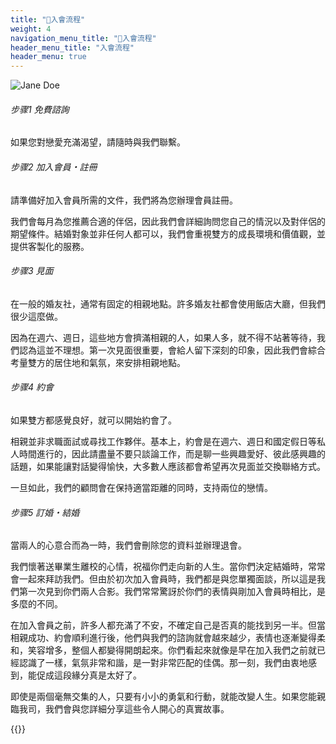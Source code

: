 ```yaml
---
title: "📑入會流程"
weight: 4
navigation_menu_title: "🔖入會流程"
header_menu_title: "入會流程"
header_menu: true
---
```



![Jane Doe](/images/flow.png)

###### 步骤1 免費諮詢

如果您對戀愛充滿渴望，請隨時與我們聯繫。



###### 步骤2 加入會員・註冊

請準備好加入會員所需的文件，我們將為您辦理會員註冊。

我們會每月為您推薦合適的伴侶，因此我們會詳細詢問您自己的情況以及對伴侶的期望條件。結婚對象並非任何人都可以，我們會重視雙方的成長環境和價值觀，並提供客製化的服務。




###### 步骤3 見面

在一般的婚友社，通常有固定的相親地點。許多婚友社都會使用飯店大廳，但我們很少這麼做。

因為在週六、週日，這些地方會擠滿相親的人，如果人多，就不得不站著等待，我們認為這並不理想。第一次見面很重要，會給人留下深刻的印象，因此我們會綜合考量雙方的居住地和氣氛，來安排相親地點。




###### 步骤4 約會

如果雙方都感覺良好，就可以開始約會了。

相親並非求職面試或尋找工作夥伴。基本上，約會是在週六、週日和國定假日等私人時間進行的，因此請盡量不要只談論工作，而是聊一些興趣愛好、彼此感興趣的話題，如果能讓對話變得愉快，大多數人應該都會希望再次見面並交換聯絡方式。

一旦如此，我們的顧問會在保持適當距離的同時，支持兩位的戀情。



###### 步骤5 訂婚・結婚

當兩人的心意合而為一時，我們會刪除您的資料並辦理退會。

我們懷著送畢業生離校的心情，祝福你們走向新的人生。當你們決定結婚時，常常會一起來拜訪我們。但由於初次加入會員時，我們都是與您單獨面談，所以這是我們第一次見到你們兩人合影。我們常常驚訝於你們的表情與剛加入會員時相比，是多麼的不同。

在加入會員之前，許多人都充滿了不安，不確定自己是否真的能找到另一半。但當相親成功、約會順利進行後，他們與我們的諮詢就會越來越少，表情也逐漸變得柔和，笑容增多，整個人都變得開朗起來。你們看起來就像是早在加入我們之前就已經認識了一樣，氣氛非常和諧，是一對非常匹配的佳偶。那一刻，我們由衷地感到，能促成這段緣分真是太好了。

即使是兩個毫無交集的人，只要有小小的勇氣和行動，就能改變人生。如果您能親臨我司，我們會與您詳細分享這些令人開心的真實故事。


{{<extlink text="会員註冊" href="/register/" icon="fa fa-external-link">}}

